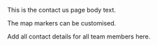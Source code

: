 This is the contact us page body text.

The map markers can be customised.

Add all contact details for all team members here.
